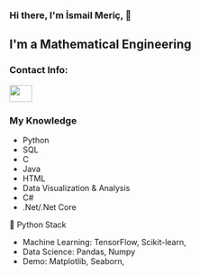 ### Hi there, I'm İsmail Meriç, 👋

## I'm a Mathematical Engineering


### Contact Info:
<a href="https://www.linkedin.com/in/ismail-gulbay-990449b6/" target="blank"><img align="center" src="https://raw.githubusercontent.com/rahuldkjain/github-profile-readme-generator/master/src/images/icons/Social/linked-in-alt.svg" height="30" width="40" /></a>

### My Knowledge
- Python 
- SQL
- C 
- Java
- HTML 
- Data Visualization & Analysis
- C#
- .Net/.Net Core

🐍 Python Stack
- Machine Learning: TensorFlow, Scikit-learn,
- Data Science: Pandas, Numpy
- Demo: Matplotlib, Seaborn,

